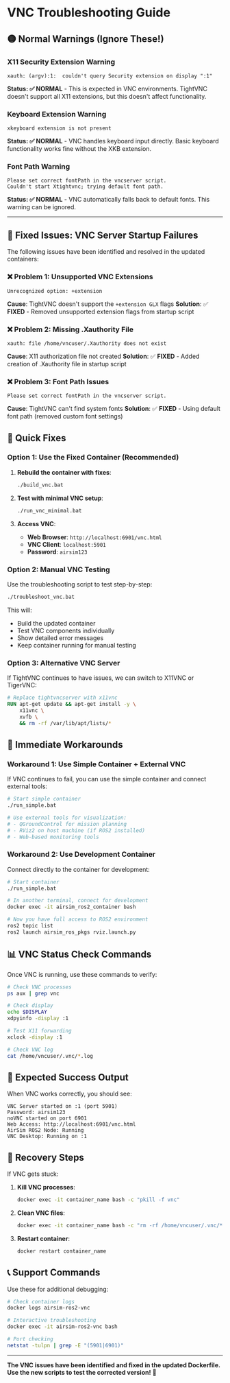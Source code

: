 # VNC Troubleshooting Guide

## 🟡 Normal Warnings (Ignore These!)

### X11 Security Extension Warning
```
xauth: (argv):1:  couldn't query Security extension on display ":1"
```
**Status: ✅ NORMAL** - This is expected in VNC environments. TightVNC doesn't support all X11 extensions, but this doesn't affect functionality.

### Keyboard Extension Warning  
```
xkeyboard extension is not present
```
**Status: ✅ NORMAL** - VNC handles keyboard input directly. Basic keyboard functionality works fine without the XKB extension.

### Font Path Warning
```
Please set correct fontPath in the vncserver script.
Couldn't start Xtightvnc; trying default font path.
```
**Status: ✅ NORMAL** - VNC automatically falls back to default fonts. This warning can be ignored.

---

## 🐛 Fixed Issues: VNC Server Startup Failures

The following issues have been identified and resolved in the updated containers:

### ❌ **Problem 1: Unsupported VNC Extensions**
```
Unrecognized option: +extension
```

**Cause**: TightVNC doesn't support the `+extension GLX` flags
**Solution**: ✅ **FIXED** - Removed unsupported extension flags from startup script

### ❌ **Problem 2: Missing .Xauthority File**
```
xauth: file /home/vncuser/.Xauthority does not exist
```

**Cause**: X11 authorization file not created
**Solution**: ✅ **FIXED** - Added creation of .Xauthority file in startup script

### ❌ **Problem 3: Font Path Issues**
```
Please set correct fontPath in the vncserver script.
```

**Cause**: TightVNC can't find system fonts
**Solution**: ✅ **FIXED** - Using default font path (removed custom font settings)

## 🔧 **Quick Fixes**

### **Option 1: Use the Fixed Container (Recommended)**

1. **Rebuild the container with fixes**:
   ```bash
   ./build_vnc.bat
   ```

2. **Test with minimal VNC setup**:
   ```bash
   ./run_vnc_minimal.bat
   ```

3. **Access VNC**:
   - **Web Browser**: `http://localhost:6901/vnc.html`
   - **VNC Client**: `localhost:5901`
   - **Password**: `airsim123`

### **Option 2: Manual VNC Testing**

Use the troubleshooting script to test step-by-step:
```bash
./troubleshoot_vnc.bat
```

This will:
- Build the updated container
- Test VNC components individually
- Show detailed error messages
- Keep container running for manual testing

### **Option 3: Alternative VNC Server**

If TightVNC continues to have issues, we can switch to X11VNC or TigerVNC:

```dockerfile
# Replace tightvncserver with x11vnc
RUN apt-get update && apt-get install -y \
    x11vnc \
    xvfb \
    && rm -rf /var/lib/apt/lists/*
```

## 🎯 **Immediate Workarounds**

### **Workaround 1: Use Simple Container + External VNC**

If VNC continues to fail, you can use the simple container and connect external tools:

```bash
# Start simple container
./run_simple.bat

# Use external tools for visualization:
# - QGroundControl for mission planning
# - RViz2 on host machine (if ROS2 installed)
# - Web-based monitoring tools
```

### **Workaround 2: Use Development Container**

Connect directly to the container for development:

```bash
# Start container
./run_simple.bat

# In another terminal, connect for development
docker exec -it airsim_ros2_container bash

# Now you have full access to ROS2 environment
ros2 topic list
ros2 launch airsim_ros_pkgs rviz.launch.py
```

## 📊 **VNC Status Check Commands**

Once VNC is running, use these commands to verify:

```bash
# Check VNC processes
ps aux | grep vnc

# Check display
echo $DISPLAY
xdpyinfo -display :1

# Test X11 forwarding
xclock -display :1

# Check VNC log
cat /home/vncuser/.vnc/*.log
```

## 🚀 **Expected Success Output**

When VNC works correctly, you should see:
```
VNC Server started on :1 (port 5901)
Password: airsim123
noVNC started on port 6901
Web Access: http://localhost:6901/vnc.html
AirSim ROS2 Node: Running
VNC Desktop: Running on :1
```

## 🔄 **Recovery Steps**

If VNC gets stuck:

1. **Kill VNC processes**:
   ```bash
   docker exec -it container_name bash -c "pkill -f vnc"
   ```

2. **Clean VNC files**:
   ```bash
   docker exec -it container_name bash -c "rm -rf /home/vncuser/.vnc/* /tmp/.X*"
   ```

3. **Restart container**:
   ```bash
   docker restart container_name
   ```

## 📞 **Support Commands**

Use these for additional debugging:

```bash
# Check container logs
docker logs airsim-ros2-vnc

# Interactive troubleshooting
docker exec -it airsim-ros2-vnc bash

# Port checking
netstat -tulpn | grep -E "(5901|6901)"
```

---

**The VNC issues have been identified and fixed in the updated Dockerfile. Use the new scripts to test the corrected version!** 🎉 